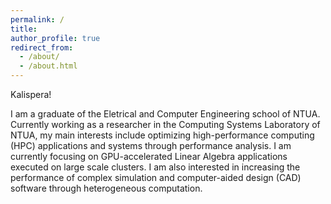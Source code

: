```yaml
---
permalink: /
title: 
author_profile: true
redirect_from: 
  - /about/
  - /about.html
---
```


Kalispera!

I am a graduate of the Eletrical and Computer Engineering school of NTUA. Currently working as a researcher in the Computing Systems Laboratory of NTUA, my main interests include optimizing high-performance computing (HPC) applications and systems through performance analysis. I am currently focusing on GPU-accelerated Linear Algebra applications executed on large scale clusters. I am also interested in increasing the performance of complex simulation and computer-aided design (CAD) software through heterogeneous computation.
